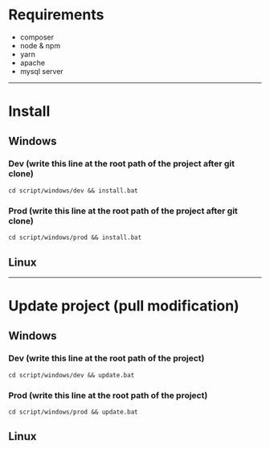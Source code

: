 # Requirements

* composer
* node & npm
* yarn
* apache
* mysql server

- - - -

# Install

## Windows
### Dev (write this line at the root path of the project after git clone)
`cd script/windows/dev && install.bat`
### Prod (write this line at the root path of the project after git clone)
`cd script/windows/prod && install.bat`

## Linux

- - - -

# Update project (pull modification)

## Windows
### Dev (write this line at the root path of the project)
`cd script/windows/dev && update.bat`
### Prod (write this line at the root path of the project)
`cd script/windows/prod && update.bat`

## Linux
